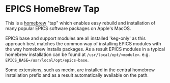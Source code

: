 # EPICS HomeBrew Tap

This is a [homebrew](https://brew.sh/) "tap" which enables easy rebuild and installation of many popular EPICS software packages on Apple's MacOS.

EPICS base and support modules are all installed 'keg-only' as this approach best matches the common way of installing EPICS modules with the way homebrew installs packages. As a result EPICS modules in a typical homebrew installation can be found at `/usr/local/opt/<module>`. e.g. `EPICS_BASE=/usr/local/opt/epics-base`.

Some extensions, such as medm, are installed in the central homebrew installation prefix and as a result automatically available on the path.


